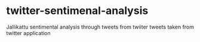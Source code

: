 # twitter-sentimenal-analysis
Jallikattu sentimental analysis through tweets from twiiter 
tweets taken from twitter application

